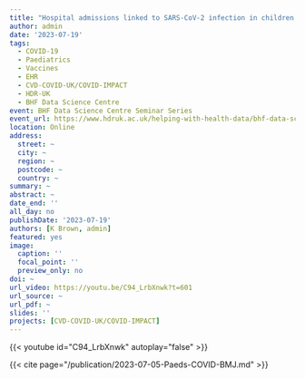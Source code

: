 ```yaml
---
title: "Hospital admissions linked to SARS-CoV-2 infection in children and adolescents: cohort study of 3.2 million first ascertained infections in England"
author: admin
date: '2023-07-19'
tags:
  - COVID-19
  - Paediatrics
  - Vaccines
  - EHR
  - CVD-COVID-UK/COVID-IMPACT
  - HDR-UK
  - BHF Data Science Centre
event: BHF Data Science Centre Seminar Series
event_url: https://www.hdruk.ac.uk/helping-with-health-data/bhf-data-science-centre/
location: Online
address:
  street: ~
  city: ~
  region: ~
  postcode: ~
  country: ~
summary: ~
abstract: ~
date_end: ''
all_day: no
publishDate: '2023-07-19'
authors: [K Brown, admin]
featured: yes
image:
  caption: ''
  focal_point: ''
  preview_only: no
doi: ~
url_video: https://youtu.be/C94_LrbXnwk?t=601
url_source: ~
url_pdf: ~
slides: ''
projects: [CVD-COVID-UK/COVID-IMPACT]
---
```


{{< youtube id="C94_LrbXnwk" autoplay="false" >}}  

{{< cite page="/publication/2023-07-05-Paeds-COVID-BMJ.md" >}}
